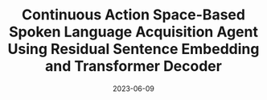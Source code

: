 ---
title: "Continuous Action Space-Based Spoken Language Acquisition Agent Using Residual Sentence Embedding and Transformer Decoder"
collection: publications
category: conferences
permalink: /publication/2023-icassp
date: 2023-06-09
venue: 'Proc. IEEE International Conference on Acoustics, Speech and Signal Processing (ICASSP)'
slidesurl: '../files/2023-icassp.pdf'
paperurl: 'https://ieeexplore.ieee.org/abstract/document/10096250'
codeurl: 'https://github.com/tttslab/spolacq'
citation: 'R. Komatsu, Y. Kimura, T. Okamoto, and T. Shinozaki, "Continuous action space-based spoken language acquisition agent using residual sentence embedding and transformer decoder," in Proc. IEEE International Conference on Acoustics, Speech and Signal Processing (ICASSP), Jun. 2023.'
---